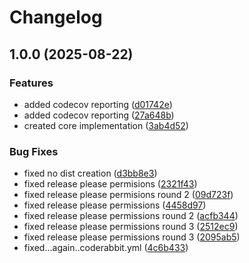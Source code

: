 # Changelog

## 1.0.0 (2025-08-22)


### Features

* added codecov reporting ([d01742e](https://github.com/angelxmoreno/axios-cache-interceptor-keyv/commit/d01742ed91493a7ad06764c0b82a61ef2b4ee3a2))
* added codecov reporting ([27a648b](https://github.com/angelxmoreno/axios-cache-interceptor-keyv/commit/27a648b0f6b5daab6947d6ea9e13b67b4d452134))
* created core implementation ([3ab4d52](https://github.com/angelxmoreno/axios-cache-interceptor-keyv/commit/3ab4d52f16f678e092971f9e6727414c294d01cb))


### Bug Fixes

* fixed no dist creation ([d3bb8e3](https://github.com/angelxmoreno/axios-cache-interceptor-keyv/commit/d3bb8e39d45151d3a19eab4dcbbeb4372c5b3573))
* fixed release please permisions ([2321f43](https://github.com/angelxmoreno/axios-cache-interceptor-keyv/commit/2321f43faab5a1df150a3be49645ef2b3961e3d1))
* fixed release please permisions round 2 ([09d723f](https://github.com/angelxmoreno/axios-cache-interceptor-keyv/commit/09d723f07079f6586590ccc47eb76432535d5e30))
* fixed release please permissions ([4458d97](https://github.com/angelxmoreno/axios-cache-interceptor-keyv/commit/4458d97bfc215b32056c617d5dfab647d4272788))
* fixed release please permissions round 2 ([acfb344](https://github.com/angelxmoreno/axios-cache-interceptor-keyv/commit/acfb34460b62642f84e6af51a153ef3e22379d8b))
* fixed release please permissions round 3 ([2512ec9](https://github.com/angelxmoreno/axios-cache-interceptor-keyv/commit/2512ec99f89b5266c536428908783a4adcc052c1))
* fixed release please permissions round 3 ([2095ab5](https://github.com/angelxmoreno/axios-cache-interceptor-keyv/commit/2095ab57396a653f8f7c4b7b277ae975ed44c80b))
* fixed...again..coderabbit.yml ([4c6b433](https://github.com/angelxmoreno/axios-cache-interceptor-keyv/commit/4c6b433c444370a817e40101281c36ee3c4a3e3f))
